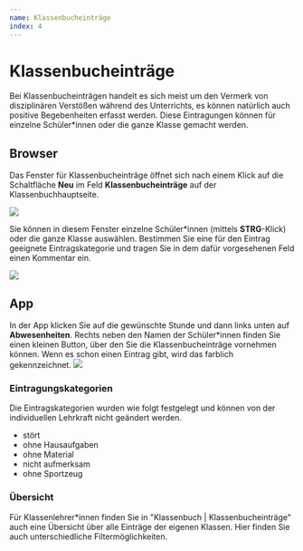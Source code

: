 ```yaml
---
name: Klassenbucheinträge
index: 4
---
```


# Klassenbucheinträge
Bei Klassenbucheinträgen handelt es sich meist um den Vermerk von disziplinären Verstößen während des Unterrichts, es können natürlich auch positive Begebenheiten erfasst werden. Diese Eintragungen können für einzelne Schüler*innen oder die ganze Klasse gemacht werden.

## Browser
Das Fenster für Klassenbucheinträge öffnet sich nach einem Klick auf die Schaltfläche **Neu** im Feld **Klassenbucheinträge** auf der Klassenbuchhauptseite.

![](/Bilder/webuntis/LuL/wu_Klassenbucheinträge1.gif)

Sie können in diesem Fenster einzelne Schüler*innen (mittels **STRG**-Klick) oder die ganze Klasse auswählen. Bestimmen Sie eine für den Eintrag geeignete Eintragskategorie und tragen Sie in dem dafür vorgesehenen Feld einen Kommentar ein.

![](/Bilder/webuntis/LuL/wu_Klassenbucheinträge2.png)

## App
In der App klicken Sie auf die gewünschte Stunde und dann links unten auf **Abwesenheiten**. Rechts neben den Namen der Schüler*innen finden Sie einen kleinen Button, über den Sie die Klassenbucheinträge vornehmen können. Wenn es schon einen Eintrag gibt, wird das farblich gekennzeichnet.
![](/Bilder/webuntis/LuL/wu_Klassenbucheinträge3.png)

### Eintragungskategorien
Die Eintragskategorien wurden wie folgt festgelegt und können von der individuellen Lehrkraft nicht geändert werden. 
* stört
* ohne Hausaufgaben
* ohne Material 
* nicht aufmerksam
* ohne Sportzeug

### Übersicht
Für Klassenlehrer*innen finden Sie in "Klassenbuch | Klassenbucheinträge" auch eine Übersicht über alle Einträge der eigenen Klassen. Hier finden Sie auch unterschiedliche Filtermöglichkeiten.